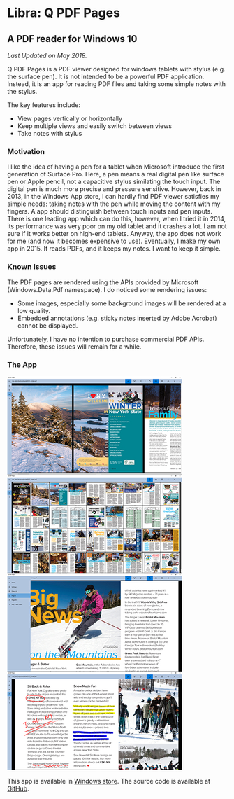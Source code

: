 # Libra: Q PDF Pages
## A PDF reader for Windows 10
*Last Updated on May 2018.*

Q PDF Pages is a PDF viewer designed for windows tablets with stylus (e.g. the surface pen). It is not intended to be a powerful PDF application. Instead, it is an app for reading PDF files and taking some simple notes with the stylus.

The key features include:

* View pages vertically or horizontally
* Keep multiple views and easily switch between views
* Take notes with stylus

### Motivation
I like the idea of having a pen for a tablet when Microsoft introduce the first generation of Surface Pro. Here, a pen means a real digital pen like surface pen or Apple pencil, not a capacitive stylus similating the touch input. The digital pen is much more precise and pressure sensitive. However, back in 2013, in the Windows App store, I can hardly find PDF viewer satisfies my simple needs: taking notes with the pen while moving the content with my fingers. A app should distinguish between touch inputs and pen inputs. There is one leading app which can do this, however, when I tried it in 2014, its performance was very poor on my old tablet and it crashes a lot. I am not sure if it works better on high-end tablets. Anyway, the app does not work for me (and now it becomes expensive to use). Eventually, I make my own app in 2015. It reads PDFs, and it keeps my notes. I want to keep it simple.

### Known Issues
The PDF pages are rendered using the APIs provided by Microsoft (Windows.Data.Pdf namespace). I do noticed some rendering issues:

* Some images, especially some background images will be rendered at a low quality.
* Embedded annotations (e.g. sticky notes inserted by Adobe Acrobat) cannot be displayed.

Unfortunately, I have no intention to purchase commercial PDF APIs. Therefore, these issues will remain for a while.

### The App
![Screenshots of Q PDF Pages App](../../static/images/markdown/Q_PDF_Interface.jpg)

This app is available in [Windows store](https://www.microsoft.com/en-us/store/apps/q-pdf-pages/9nblggh68vck).
The source code is available at [GitHub](https://github.com/qiuosier/Libra).
